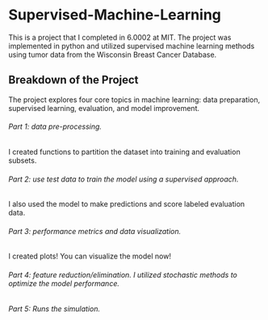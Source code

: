 # Supervised-Machine-Learning
This is a project that I completed in 6.0002 at MIT. The project was implemented in python and utilized supervised machine learning methods using tumor data from the Wisconsin Breast Cancer Database.

## Breakdown of the Project
The project explores four core topics in machine learning: data preparation, supervised learning, evaluation, and model improvement.

###### Part 1: data pre-processing. 
I created functions to partition the dataset into training and evaluation subsets.
###### Part 2: use test data to train the model using a supervised approach. 
I also used the model to make predictions and score labeled evaluation data.
###### Part 3: performance metrics and data visualization. 
I created plots! You can visualize the model now!
###### Part 4: feature reduction/elimination. I utilized stochastic methods to optimize the model performance.
###### Part 5: Runs the simulation.

